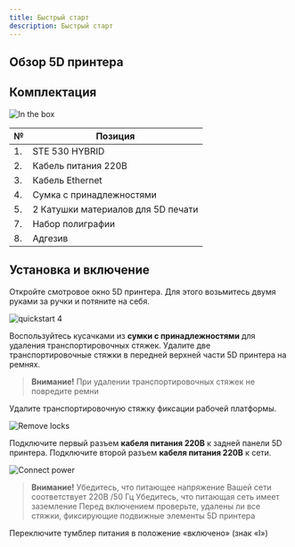 ```yaml
---
title: Быстрый старт
description: Быстрый старт
---
```


## Обзор 5D принтера

## Комплектация

![In the box](/docs/ste320/quickstart/in_the_box.jpg)

| №   | Позиция                            |
| --- | ---------------------------------- |
| 1.  | STE 530 HYBRID                     |
| 2.  | Кабель питания 220В                |
| 3.  | Кабель Ethernet                    |
| 4.  | Сумка с принадлежностями           |
| 5.  | 2 Катушки материалов для 5D печати |
| 7.  | Набор полиграфии                   |
| 8.  | Адгезив                            |

## Установка и включение

Откройте смотровое окно 5D принтера. Для этого возьмитесь двумя руками за ручки и потяните на себя.

![quickstart 4](/docs/ste320/quickstart/remove_front.jpg)

Воспользуйтесь кусачками из **сумки с принадлежностями** для удаления транспортировочных стяжек. Удалите две транспортировочные стяжки в передней верхней части 5D принтера на ремнях.

> **Внимание!**
При удалении транспортировочных стяжек не повредите ремни

Удалите транспортировочную стяжку фиксации рабочей платформы.

![Remove locks](/docs/ste320/quickstart/remove_locks.jpg)

Подключите первый разъем **кабеля питания 220В** к задней панели 5D принтера. Подключите второй разъем **кабеля питания 220В** к сети.

![Connect power](/docs/ste320/quickstart/connect_power.jpg)

> **Внимание!**
Убедитесь, что питающее напряжение Вашей сети соответствует 220В /50 Гц
Убедитесь, что питающая сеть имеет заземление
Перед включением проверьте, удалены ли все стяжки, фиксирующие подвижные элементы 5D принтера

Переключите тумблер питания в положение «включено» (знак «I»)